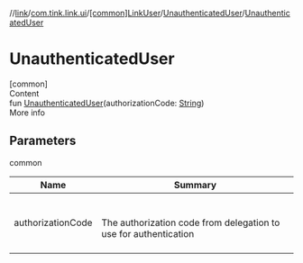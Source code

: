//[link](../../../index.md)/[com.tink.link.ui](../../index.md)/[[common]LinkUser](../index.md)/[UnauthenticatedUser](index.md)/[UnauthenticatedUser](-unauthenticated-user.md)



# UnauthenticatedUser  
[common]  
Content  
fun [UnauthenticatedUser](-unauthenticated-user.md)(authorizationCode: [String](https://kotlinlang.org/api/latest/jvm/stdlib/kotlin/-string/index.html))  
More info  


## Parameters  
  
common  
  
|  Name|  Summary| 
|---|---|
| <a name="com.tink.link.ui/LinkUser.UnauthenticatedUser/UnauthenticatedUser/#kotlin.String/PointingToDeclaration/"></a>authorizationCode| <a name="com.tink.link.ui/LinkUser.UnauthenticatedUser/UnauthenticatedUser/#kotlin.String/PointingToDeclaration/"></a><br><br>The authorization code from delegation to use for authentication<br><br>
  
  



